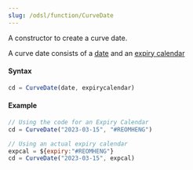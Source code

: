 ```yaml
---
slug: /odsl/function/CurveDate
---
```

A constructor to create a curve date.

A curve date consists of a [date](/docs/odsl/variable/date) and an [expiry calendar](/docs/odsl/variable/expirycalendar)

#### Syntax
```js
cd = CurveDate(date, expirycalendar)
```
#### Example
```js
// Using the code for an Expiry Calendar 
cd = CurveDate("2023-03-15", "#REOMHENG")

// Using an actual expiry calendar
expcal = ${expiry:"#REOMHENG"}
cd = CurveDate("2023-03-15", expcal)
```
